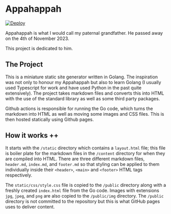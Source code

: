 # Appahappah

[![Deploy](https://github.com/shivan-s/appahappah/actions/workflows/main.yml/badge.svg)](https://github.com/shivan-s/appahappah/actions/workflows/main.yml)

Appahappah is what I would call my paternal grandfather. He passed away on the 4th of November 2023.

This project is dedicated to him.

## The Project

This is a miniature static site generator written in Golang. The inspiration was not only to honour my Appahappah but also to learn Golang (I usually used Typescript for work and have used Python in the past quite extensively). The project takes markdown files and converts this into HTML with the use of the standard library as well as some third party packages.

Github actions is responsible for running the Go code, which turns the markdown into HTML as well as moving some images and CSS files. This is then hosted statically using Github pages.

## How it works ++

It starts with the `/static` directory which contains a `layout.html` file; this file is boiler plate for the markdown files in the `/content` directory for when they are compiled into HTML. There are three different markdown files, `header.md`, `index.md`, and `footer.md` so that styling can be applied to them individually inside their `<header>`, `<main>` and `<footer>` HTML tags respectively.

The `static/css/style.css` file is copied to the `/public` directory along with a freshly created `index.html` file from the Go code. Images with extensions `jpg`, `jpeg`, and `png` are also copied to the `/public/img` directory. The `/public` directory is not committed to the repository but this is what GitHub pages uses to deliver content.
